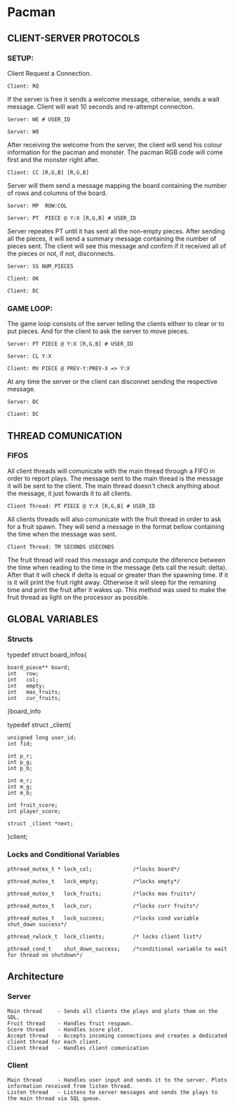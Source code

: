 # Pacman

## CLIENT-SERVER PROTOCOLS

### SETUP:

Client Request a Connection.

    Client: RQ 

If the server is free it sends a welcome message, otherwise, sends a wait message. Client will wait 10 seconds and re-attempt connection.

    Server: WE # USER_ID

    Server: W8 

After receiving the welcome from the server, the client will send his colour information for the pacman and monster. The pacman RGB code will come first and the monster right after.

    Client: CC [R,G,B] [R,G,B]

Server will them send a message mapping the board containing the number of rows and columns of the board.

    Server: MP  ROW:COL 

    Server: PT  PIECE @ Y:X [R,G,B] # USER_ID           

Server repeates PT until it has sent all the non-empty pieces. After sending all the pieces, it will send a summary message containing the number of pieces sent.
The client will see this message and confirm if it received all of  the pieces or not, if not, disconnects.

    Server: SS NUM_PIECES

    Client: OK 

    Client: DC 


### GAME LOOP:

The game loop consists of the server telling the clients eitheir to clear or to put pieces. And for the client to ask the server to move pieces.

    Server: PT PIECE @ Y:X [R,G,B] # USER_ID

    Server: CL Y:X

    Client: MV PIECE @ PREV-Y:PREV-X => Y:X


At any time the server or the client can disconnet sending the respective message.

    Server: DC

    Client: DC


## THREAD COMUNICATION

### FIFOS


All client threads will comunicate with the main thread through a FIFO in order to report plays. The message sent to the main thread is the message it will be sent to the client. The main thread doesn't check anything about the message, it just fowards it to all clients.

    Client Thread: PT PIECE @ Y:X [R,G,B] # USER_ID

All clients  threads will also comunicate with the fruit thread in order to ask for a fruit spawn. They will send a message in the format bellow containing the time when the message was sent.

    Client Thread: TM SECONDS USECONDS

The fruit thread will read this message and compute the diference between the time when reading to the time in the message (lets call the result: delta). After that it will check if delta is equal or greater than the spawning time. If it is it will print the fruit right away. Otherwise it will sleep for the remaning time and print the fruit after it wakes up. This method was used to make the fruit thread as light on the processor as possible.

## GLOBAL VARIABLES

### Structs
typedef struct board_infos{

    board_piece** board;
    int   row;
    int   col;
    int   empty;
    int   max_fruits;
    int   cur_fruits;

}board_info

typedef struct _client{

    unsigned long user_id;
    int fid;
   
    int p_r;
    int p_g;
    int p_b;
   
    int m_r;
    int m_g;
    int m_b;
   
    int fruit_score;
    int player_score;
   
    struct _client *next;

}client;

### Locks and Conditional Variables

    pthread_mutex_t * lock_col;             /*locks board*/

    pthread_mutex_t   lock_empty;           /*locks empty*/

    pthread_mutex_t   lock_fruits;          /*locks max fruits*/

    pthread_mutex_t   lock_cur;             /*locks curr fruits*/

    pthread_mutex_t   lock_success;         /*locks cond variable shut_down success*/

    pthread_rwlock_t  lock_clients;         /* locks client list*/

    pthread_cond_t    shut_down_success;    /*conditional variable to wait for thread on shutdown*/
    
## Architecture
    
### Server
    
    Main thread     - Sends all clients the plays and plots them on the SDL.
    Fruit thread    - Handles fruit respawn.
    Score thread    - Handles score plot.
    Accept thread   - Accepts incoming connections and creates a dedicated client thread for each client.
    Client thread   - Handles client comunication
    
### Client
    
    Main thread     - Handles user input and sends it to the server. Plots information received from listen thread.
    Listen thread   - Listens to server messages and sends the plays to the main thread via SQL queue.
